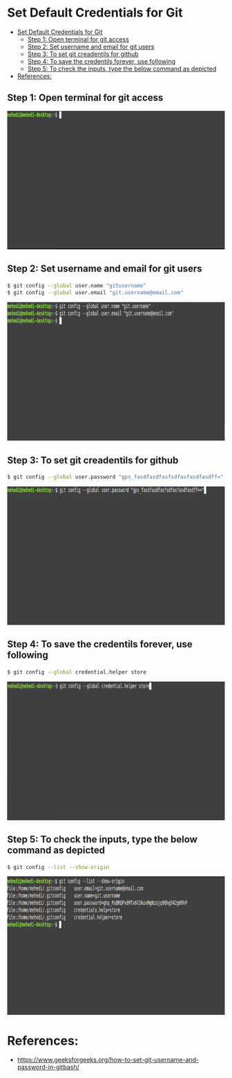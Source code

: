 # Set Default Credentials for Git
<!-- TOC -->

- [Set Default Credentials for Git](#set-default-credentials-for-git)
    - [Step 1: Open terminal for git access](#step-1-open-terminal-for-git-access)
    - [Step 2: Set username and email for git users](#step-2-set-username-and-email-for-git-users)
    - [Step 3: To set git creadentils for github](#step-3-to-set-git-creadentils-for-github)
    - [Step 4: To save the credentils forever, use following](#step-4-to-save-the-credentils-forever-use-following)
    - [Step 5: To check the inputs, type the below command as depicted](#step-5-to-check-the-inputs-type-the-below-command-as-depicted)
- [References:](#references)

<!-- /TOC -->


## Step 1: Open terminal for git access  

<img src="img/terminal.png" width="830" height="320"/>

## Step 2: Set username and email for git users
```bash
$ git config --global user.name "gitusername"
$ git config --global user.email "git.username@email.com"
```
<img src="img/username.png" width="830" height="320"/>


## Step 3: To set git creadentils for github
```bash
$ git config --global user.password "gps_fasdfasdfasfsdfasfasdfasdff="
```
<img src="img/creadentials.png" width="830" height="320"/>


## Step 4: To save the credentils forever, use following
```bash
$ git config --global credential.helper store

```
<img src="img/credential_helper.png" width="830" height="320"/>


## Step 5: To check the inputs, type the below command as depicted
```bash
$ git config --list --show-origin

```
<img src="img/show_origin.png" width="830" height="320"/>



# References:
* https://www.geeksforgeeks.org/how-to-set-git-username-and-password-in-gitbash/